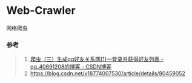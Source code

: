 # Web-Crawler
网络爬虫

### 参考
> 1. [爬虫（三）生成qq好友关系网(1)—登录并获得好友列表 - qq_40691208的博客 - CSDN博客](https://blog.csdn.net/qq_40691208/article/details/81475848?utm_source=blogxgwz4)  
> 2. https://blog.csdn.net/x18774007530/article/details/80459052
> 
